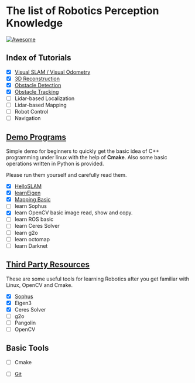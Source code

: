 # The list of Robotics Perception Knowledge

[![Awesome](https://cdn.rawgit.com/sindresorhus/awesome/d7305f38d29fed78fa85652e3a63e154dd8e8829/media/badge.svg)](https://github.com/zhanghanduo/NTU_perception_discussion)

## Index of Tutorials
- [x] [Visual SLAM / Visual Odometry](doc/VSLAM.md)
- [x] [3D Reconstruction](doc/Reconstruction.md)
- [x] [Obstacle Detection](doc/Obstacle_detection.md)
- [x] [Obstacle Tracking](doc/Obstacle_tracking.md)
- [ ] Lidar-based Localization
- [ ] Lidar-based Mapping
- [ ] Robot Control
- [ ] Navigation

## [Demo Programs](programs)
Simple demo for beginners to quickly get the basic idea of C++ programming under linux with the help of **Cmake**.
Also some basic operations written in Python is provided.

Please run them yourself and carefully read them.

- [x] [HelloSLAM](programs/c1_helloSLAM)
- [x] [learnEigen](programs/c2_learnEigen)
- [x] [Mapping Basic](programs/c3_mapping_simple)
- [ ] learn Sophus
- [x] learn OpenCV basic image read, show and copy.
- [ ] learn ROS basic
- [ ] learn Ceres Solver
- [ ] learn g2o
- [ ] learn octomap
- [ ] learn Darknet
  
## [Third Party Resources](3rdparty)
These are some useful tools for learning Robotics after you get familiar with Linux, OpenCV and Cmake.

- [x] [Sophus](3rdparty/Sophus.tar.gz)
- [x] Eigen3
- [x] Ceres Solver
- [ ] g2o
- [ ] Pangolin
- [ ] OpenCV

## Basic Tools

- [ ] Cmake
- [ ] [Git](doc/git.md)

